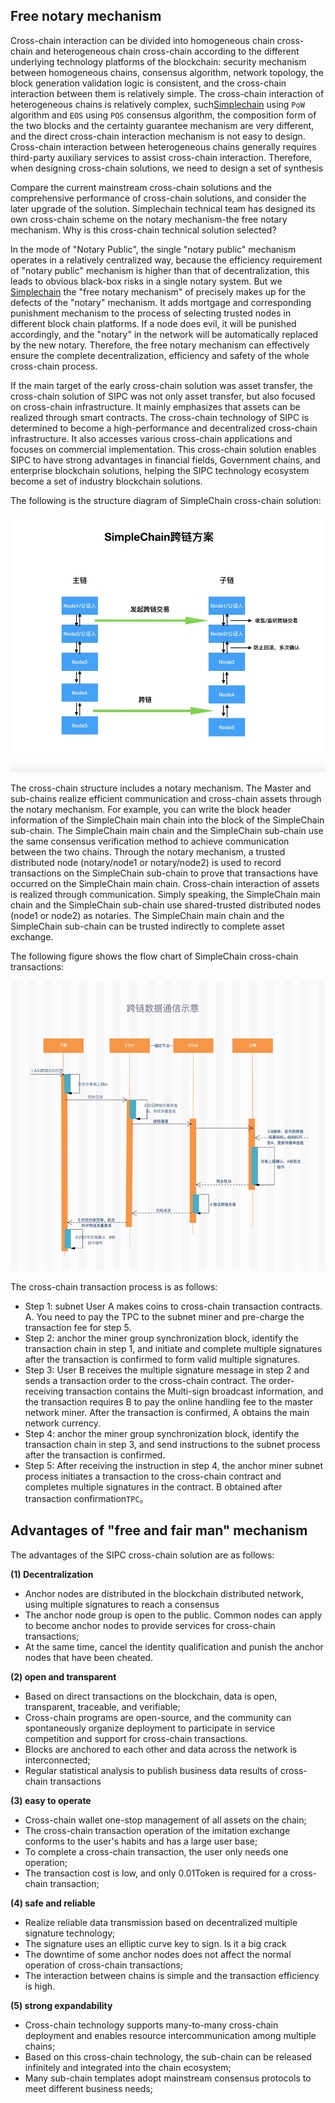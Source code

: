 ## Free notary mechanism

Cross-chain interaction can be divided into homogeneous chain cross-chain and heterogeneous chain cross-chain according to the different underlying technology platforms of the blockchain: security mechanism between homogeneous chains, consensus algorithm, network topology, the block generation validation logic is consistent, and the cross-chain interaction between them is relatively simple. The cross-chain interaction of heterogeneous chains is relatively complex, such[Simplechain]() using `PoW` algorithm and `EOS` using `POS` consensus algorithm, the composition form of the two blocks and the certainty guarantee mechanism are very different, and the direct cross-chain interaction mechanism is not easy to design. Cross-chain interaction between heterogeneous chains generally requires third-party auxiliary services to assist cross-chain interaction. Therefore, when designing cross-chain solutions, we need to design a set of synthesis

Compare the current mainstream cross-chain solutions and the comprehensive performance of cross-chain solutions, and consider the later upgrade of the solution. Simplechain technical team has designed its own cross-chain scheme on the notary mechanism-the free notary mechanism. Why is this cross-chain technical solution selected?

In the mode of "Notary Public", the single "notary public" mechanism operates in a relatively centralized way, because the efficiency requirement of "notary public" mechanism is higher than that of decentralization, this leads to obvious black-box risks in a single notary system. But we [Simplechain]() the "free notary mechanism" of precisely makes up for the defects of the "notary" mechanism. It adds mortgage and corresponding punishment mechanism to the process of selecting trusted nodes in different block chain platforms. If a node does evil, it will be punished accordingly, and the "notary" in the network will be automatically replaced by the new notary. Therefore, the free notary mechanism can effectively ensure the complete decentralization, efficiency and safety of the whole cross-chain process.

If the main target of the early cross-chain solution was asset transfer, the cross-chain solution of SIPC was not only asset transfer, but also focused on cross-chain infrastructure. It mainly emphasizes that assets can be realized through smart contracts. The cross-chain technology of SIPC is determined to become a high-performance and decentralized cross-chain infrastructure. It also accesses various cross-chain applications and focuses on commercial implementation. This cross-chain solution enables SIPC to have strong advantages in financial fields, Government chains, and enterprise blockchain solutions, helping the SIPC technology ecosystem become a set of industry blockchain solutions.

The following is the structure diagram of SimpleChain cross-chain solution:

![53.1.png](1.png)

The cross-chain structure includes a notary mechanism. The Master and sub-chains realize efficient communication and cross-chain assets through the notary mechanism. For example, you can write the block header information of the SimpleChain main chain into the block of the SimpleChain sub-chain. The SimpleChain main chain and the SimpleChain sub-chain use the same consensus verification method to achieve communication between the two chains. Through the notary mechanism, a trusted distributed node (notary/node1 or notary/node2) is used to record transactions on the SimpleChain sub-chain to prove that transactions have occurred on the SimpleChain main chain. Cross-chain interaction of assets is realized through communication. Simply speaking, the SimpleChain main chain and the SimpleChain sub-chain use shared-trusted distributed nodes (node1 or node2) as notaries. The SimpleChain main chain and the SimpleChain sub-chain can be trusted indirectly to complete asset exchange.

The following figure shows the flow chart of SimpleChain cross-chain transactions:

![53.2.png](2.png)

The cross-chain transaction process is as follows:

- Step 1: subnet User A makes coins to cross-chain transaction contracts. A. You need to pay the TPC to the subnet miner and pre-charge the transaction fee for step 5.
- Step 2: anchor the miner group synchronization block, identify the transaction chain in step 1, and initiate and complete multiple signatures after the transaction is confirmed to form valid multiple signatures.
- Step 3: User B receives the multiple signature message in step 2 and sends a transaction order to the cross-chain contract. The order-receiving transaction contains the Multi-sign broadcast information, and the transaction requires B to pay the online handling fee to the master network miner. After the transaction is confirmed, A obtains the main network currency.
- Step 4: anchor the miner group synchronization block, identify the transaction chain in step 3, and send instructions to the subnet process after the transaction is confirmed.
- Step 5: After receiving the instruction in step 4, the anchor miner subnet process initiates a transaction to the cross-chain contract and completes multiple signatures in the contract. B obtained after transaction confirmation`TPC`。

## Advantages of "free and fair man" mechanism

The advantages of the SIPC cross-chain solution are as follows:

**(1) Decentralization**

- Anchor nodes are distributed in the blockchain distributed network, using multiple signatures to reach a consensus
- The anchor node group is open to the public. Common nodes can apply to become anchor nodes to provide services for cross-chain transactions;
- At the same time, cancel the identity qualification and punish the anchor nodes that have been cheated.

**(2) open and transparent**

- Based on direct transactions on the blockchain, data is open, transparent, traceable, and verifiable;
- Cross-chain programs are open-source, and the community can spontaneously organize deployment to participate in service competition and support for cross-chain transactions.
- Blocks are anchored to each other and data across the network is interconnected;
- Regular statistical analysis to publish business data results of cross-chain transactions

**(3) easy to operate**
- Cross-chain wallet one-stop management of all assets on the chain;
- The cross-chain transaction operation of the imitation exchange conforms to the user's habits and has a large user base;
- To complete a cross-chain transaction, the user only needs one operation;
- The transaction cost is low, and only 0.01Token is required for a cross-chain transaction;

**(4) safe and reliable**

- Realize reliable data transmission based on decentralized multiple signature technology;
- The signature uses an elliptic curve key to sign. Is it a big crack
- The downtime of some anchor nodes does not affect the normal operation of cross-chain transactions;
- The interaction between chains is simple and the transaction efficiency is high.

**(5) strong expandability**

- Cross-chain technology supports many-to-many cross-chain deployment and enables resource intercommunication among multiple chains;
- Based on this cross-chain technology, the sub-chain can be released infinitely and integrated into the chain ecosystem;
- Many sub-chain templates adopt mainstream consensus protocols to meet different business needs;



